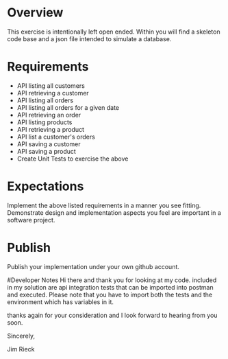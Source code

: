 # Overview
This exercise is intentionally left open ended.  Within you will find a skeleton code base and a json file intended to simulate a database.

# Requirements
 - API listing all customers
 - API retrieving a customer
 - API listing all orders
 - API listing all orders for a given date
 - API retrieving an order
 - API listing products
 - API retrieving a product
 - API list a customer's orders
 - API saving a customer
 - API saving a product
 - Create Unit Tests to exercise the above

# Expectations
Implement the above listed requirements in a manner you see fitting.  Demonstrate design and implementation aspects you feel are important in a software project.

# Publish
Publish your implementation under your own github account.

#Developer Notes
Hi there and thank you for looking at my code.  included in my solution are api integration tests that can be imported into postman 
and executed.  Please note that you have to import both the tests and the environment which has variables in it.  

thanks again for your consideration and I look forward to hearing from you soon.

Sincerely,

Jim Rieck
